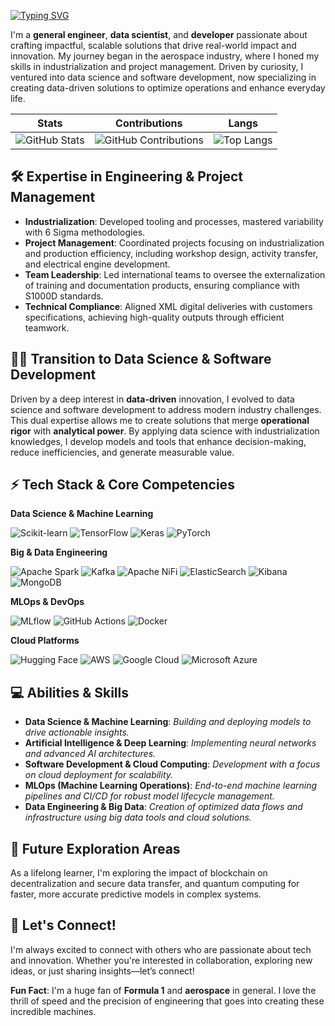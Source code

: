 [![Typing SVG](https://readme-typing-svg.demolab.com?font=Fira+Code&pause=1000&color=66FF00&width=435&lines=Hello!+%F0%9F%91%BE+I'm+%40mriusero)](https://git.io/typing-svg)

I'm a **general engineer**, **data scientist**, and **developer** passionate about crafting impactful, scalable solutions that drive real-world impact and innovation. My journey began in the aerospace industry, where I honed my skills in industrialization and project management. Driven by curiosity, I ventured into data science and software development, now specializing in creating data-driven solutions to optimize operations and enhance everyday life.

| Stats | Contributions | Langs
| ------------- | ------------ | --------- |
| <img src="https://github-readme-stats.vercel.app/api?username=mriusero&show_icons=true&theme=chartreuse-dark" alt="GitHub Stats"> | <img src="https://github-profile-summary-cards.vercel.app/api/cards/profile-details?username=mriusero&theme=chartreuse_dark" alt="GitHub Contributions"> | ![Top Langs](https://github-readme-stats.vercel.app/api/top-langs/?username=mriusero&layout=compact&theme=chartreuse-dark&hide=Jupyter%20Notebook,html,css)

## 🛠 Expertise in Engineering & Project Management

- **Industrialization**: Developed tooling and processes, mastered variability with 6 Sigma methodologies.
- **Project Management**: Coordinated projects focusing on industrialization and production efficiency, including workshop design, activity transfer, and electrical engine development.
- **Team Leadership**: Led international teams to oversee the externalization of training and documentation products, ensuring compliance with S1000D standards.
- **Technical Compliance**: Aligned XML digital deliveries with customers specifications, achieving high-quality outputs through efficient teamwork.

## 🥷🏼 Transition to Data Science & Software Development
Driven by a deep interest in **data-driven** innovation, I evolved to data science and software development to address modern industry challenges. This dual expertise allows me to create solutions that merge **operational rigor** with **analytical power**. By applying data science with industrialization knowledges, I develop models and tools that enhance decision-making, reduce inefficiencies, and generate measurable value.

## ⚡️ Tech Stack & Core Competencies

 **Data Science & Machine Learning**
  
  ![Scikit-learn](https://img.shields.io/badge/scikit--learn-%23F7931E.svg?style=for-the-badge&logo=scikit-learn&logoColor=black)
  ![TensorFlow](https://img.shields.io/badge/TensorFlow-%23FF6F00.svg?style=for-the-badge&logo=tensorflow&logoColor=white)
  ![Keras](https://img.shields.io/badge/Keras-%23D00000.svg?style=for-the-badge&logo=keras&logoColor=white)
  ![PyTorch](https://img.shields.io/badge/PyTorch-%23EE4C2C.svg?style=for-the-badge&logo=pytorch&logoColor=white)

 **Big & Data Engineering**
  
  ![Apache Spark](https://img.shields.io/badge/Apache%20Spark-FDEE21?style=for-the-badge&logo=apachespark&logoColor=black)
  ![Kafka](https://img.shields.io/badge/Apache%20Kafka-231F20?style=for-the-badge&logo=apachekafka&logoColor=white)
  ![Apache NiFi](https://img.shields.io/badge/Apache%20NiFi-231F20?style=for-the-badge&logo=apache-nifi&logoColor=white)
  ![ElasticSearch](https://img.shields.io/badge/Elastic%20Search-005571?style=for-the-badge&logo=elasticsearch&logoColor=white)
  ![Kibana](https://img.shields.io/badge/Kibana-005571?style=for-the-badge&logo=kibana&logoColor=white)
  ![MongoDB](https://img.shields.io/badge/MongoDB-%234ea94b.svg?style=for-the-badge&logo=mongodb&logoColor=white)

 **MLOps & DevOps**
  
  ![MLflow](https://img.shields.io/badge/MLflow-%23d966ff.svg?style=for-the-badge&logo=mlflow&logoColor=white)
  ![GitHub Actions](https://img.shields.io/badge/GitHub%20Actions-2088FF?style=for-the-badge&logo=githubactions&logoColor=white)
  ![Docker](https://img.shields.io/badge/Docker-%230db7ed.svg?style=for-the-badge&logo=docker&logoColor=white)

**Cloud Platforms**

  ![Hugging Face](https://img.shields.io/badge/Hugging%20Face-FFD21F?style=for-the-badge&logo=huggingface&logoColor=black)
  ![AWS](https://img.shields.io/badge/Amazon%20AWS-%23FF9900.svg?style=for-the-badge&logo=amazon-aws&logoColor=white)
  ![Google Cloud](https://img.shields.io/badge/Google%20Cloud-%234285F4.svg?style=for-the-badge&logo=google-cloud&logoColor=white)
  ![Microsoft Azure](https://img.shields.io/badge/Microsoft%20Azure-0089D6?style=for-the-badge&logo=microsoft-azure&logoColor=white)

## 💻 Abilities & Skills
-  **Data Science & Machine Learning**: *Building and deploying models to drive actionable insights.*
-  **Artificial Intelligence & Deep Learning**: *Implementing neural networks and advanced AI architectures.*
-  **Software Development & Cloud Computing**: *Development with a focus on cloud deployment for scalability.*
-  **MLOps (Machine Learning Operations)**: *End-to-end machine learning pipelines and CI/CD for robust model lifecycle management.*
-  **Data Engineering & Big Data**: *Creation of optimized data flows and infrastructure using big data tools and cloud solutions.*

## 🌊 Future Exploration Areas
As a lifelong learner, I'm exploring the impact of blockchain on decentralization and secure data transfer, and quantum computing for faster, more accurate predictive models in complex systems.

## 👾️ Let's Connect!
I'm always excited to connect with others who are passionate about tech and innovation. Whether you're interested in collaboration, exploring new ideas, or just sharing insights—let’s connect!

**Fun Fact**: I'm a huge fan of **Formula 1** and **aerospace** in general. I love the thrill of speed and the precision of engineering that goes into creating these incredible machines.
